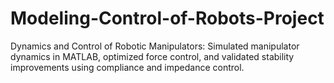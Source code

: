 # Modeling-Control-of-Robots-Project
Dynamics and Control of Robotic Manipulators: Simulated manipulator dynamics in MATLAB, optimized force control, and validated stability improvements using compliance and impedance control.
